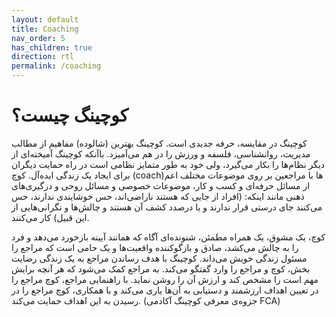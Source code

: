 ```yaml
---
layout: default
title: Coaching
nav_order: 5
has_children: true
direction: rtl
permalink: /coaching
---
```


# کوچینگ چیست؟
کوچینگ در مقایسه، حرفه‌ جدیدی است. کوچینگ بهترین (شالوده) مفاهیم از مطالب مدیریت، روانشناسی، فلسفه و ورزش را در هم می‌آمیزد. باآنکه کوچینگ آمیخته‌ای از دیگر نظام‌ها را بکار می‌گیرد، ولی خود به طور متمایز نظامی است در راه حمایت دیگران برای ایجاد یک زندگی ایده‌آل. کوچ (coach)‌ها با مراجعین بر روی موضوعات مختلف اعم از مسائل حرفه‌ای و کسب و کار، موضوعات خصوصی و مسائل روحی و درگیری‌های ذهنی مانند اینکه: (افراد از جایی که هستند ناراضی‌اند، حس خوشایندی ندارند، حس می‌کنند جای درستی قرار ندارند و یا درصدد کشف آن هستند و چالش‌ها و نگرانی‌هایی از این قبیل) کار می‌کنند.

کوچ، یک مشوق، یک همراه مطمئن، شنونده‌ای آگاه که همانند آیینه بازخورد می‌دهد و فرد را به چالش می‌کشد، صادق و بازگوکننده واقعیت‌ها و یک حامی است که مراجع را مسئول زندگی خویش می‌داند. کوچینگ با هدف رساندن مراجع به یک زندگی رضایت بخش، کوچ و مراجع را وارد گفتگو می‌کند. به مراجع کمک می‌شود که هر آنچه برایش مهم است را مشخص کند و ارزش آن را روشن نماید. با راهنمایی مراجع، کوچ مراجع را در تعیین اهداف ارزشمند و دستیابی به آن‌ها یاری می‌کند و با همکاری، کوچ مراجع را در رسیدن به این اهداف حمایت می‌کند. (جزوه‌ی معرفی کوچینگ آکادمی FCA)
